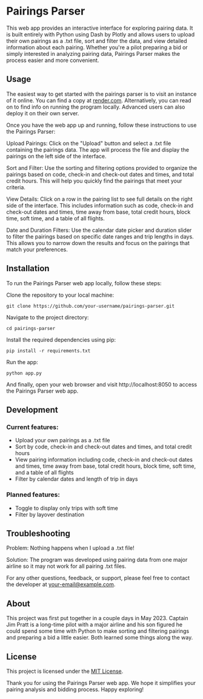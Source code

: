 # Pairings Parser

This web app provides an interactive interface for exploring pairing data. It is built entirely with Python using Dash by Plotly and allows users to upload their own pairings as a .txt file, sort and filter the data, and view detailed information about each pairing. Whether you're a pilot preparing a bid or simply interested in analyzing pairing data, Pairings Parser makes the process easier and more convenient.

## Usage

The easiest way to get started with the pairings parser is to visit an instance of it online. You can find a copy at [render.com](). Alternatively, you can read on to find info on running the program locally. Advanced users can also deploy it on their own server.

Once you have the web app up and running, follow these instructions to use the Pairings Parser:

Upload Pairings: Click on the "Upload" button and select a .txt file containing the pairings data. The app will process the file and display the pairings on the left side of the interface.

Sort and Filter: Use the sorting and filtering options provided to organize the pairings based on code, check-in and check-out dates and times, and total credit hours. This will help you quickly find the pairings that meet your criteria.

View Details: Click on a row in the pairing list to see full details on the right side of the interface. This includes information such as code, check-in and check-out dates and times, time away from base, total credit hours, block time, soft time, and a table of all flights.

Date and Duration Filters: Use the calendar date picker and duration slider to filter the pairings based on specific date ranges and trip lengths in days. This allows you to narrow down the results and focus on the pairings that match your preferences.

## Installation

To run the Pairings Parser web app locally, follow these steps:

Clone the repository to your local machine:

`git clone https://github.com/your-username/pairings-parser.git`

Navigate to the project directory:

`cd pairings-parser`

Install the required dependencies using pip:

`pip install -r requirements.txt`

Run the app:

`python app.py`

And finally, open your web browser and visit http://localhost:8050 to access the Pairings Parser web app.

## Development

### Current features:
- Upload your own pairings as a .txt file
- Sort by code, check-in and check-out dates and times, and total credit hours
- View pairing information including code, check-in and check-out dates and times, time away from base, total credit hours, block time, soft time, and a table of all flights
- Filter by calendar dates and length of trip in days

### Planned features:
- Toggle to display only trips with soft time
- Filter by layover destination

## Troubleshooting

Problem: Nothing happens when I upload a .txt file!

Solution: The program was developed using pairing data from one major airline so it may not work for all pairing .txt files.

For any other questions, feedback, or support, please feel free to contact the developer at your-email@example.com.

## About
This project was first put together in a couple days in May 2023. Captain Jim Pratt is a long-time pilot with a major airline and his son figured he could spend some time with Python to make sorting and filtering pairings and preparing a bid a little easier. Both learned some things along the way.

## License

This project is licensed under the [MIT License](https://github.com/ryan-j-pratt/pairings-parser/blob/e78d2ed42db588364a3d217577d76127e3706b58/LICENSE).

Thank you for using the Pairings Parser web app. We hope it simplifies your pairing analysis and bidding process. Happy exploring!